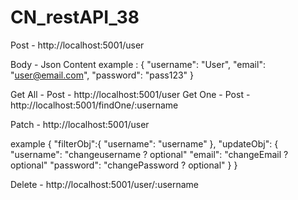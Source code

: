 # CN_restAPI_38

<!-- C - create -->

Post - http://localhost:5001/user

Body - Json Content
example :
{
"username": "User",
"email": "user@email.com",
"password": "pass123"
}

<!-- R - Read -->

Get All - Post - http://localhost:5001/user
Get One - Post - http://localhost:5001/findOne/:username

<!-- U - Update -->

Patch - http://localhost:5001/user

example
{
"filterObj":{
"username": "username"
},
"updateObj": {
"username": "changeusername ? optional"
"email": "changeEmail ? optional"
"password": "changePassword ? optional"
}
}

<!-- D - Delete -->

Delete - http://localhost:5001/user/:username
